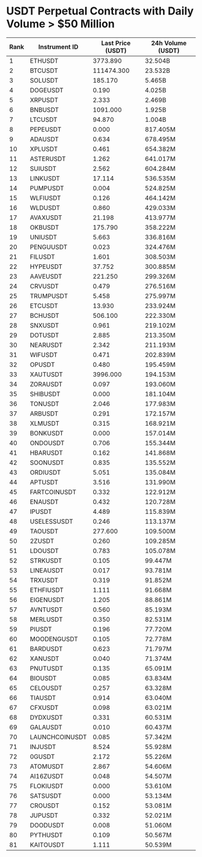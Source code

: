 # USDT Perpetual Contracts with Daily Volume > $50 Million

| Rank | Instrument ID | Last Price (USDT) | 24h Volume (USDT) |
|------|---------------|-------------------|-------------------|
| 1 | ETHUSDT | 3773.890 | 32.504B |
| 2 | BTCUSDT | 111474.300 | 23.532B |
| 3 | SOLUSDT | 185.170 | 5.465B |
| 4 | DOGEUSDT | 0.190 | 4.025B |
| 5 | XRPUSDT | 2.333 | 2.469B |
| 6 | BNBUSDT | 1091.000 | 1.925B |
| 7 | LTCUSDT | 94.870 | 1.004B |
| 8 | PEPEUSDT | 0.000 | 817.405M |
| 9 | ADAUSDT | 0.634 | 678.495M |
| 10 | XPLUSDT | 0.461 | 654.382M |
| 11 | ASTERUSDT | 1.262 | 641.017M |
| 12 | SUIUSDT | 2.562 | 604.284M |
| 13 | LINKUSDT | 17.114 | 536.535M |
| 14 | PUMPUSDT | 0.004 | 524.825M |
| 15 | WLFIUSDT | 0.126 | 464.142M |
| 16 | WLDUSDT | 0.860 | 429.033M |
| 17 | AVAXUSDT | 21.198 | 413.977M |
| 18 | OKBUSDT | 175.790 | 358.222M |
| 19 | UNIUSDT | 5.663 | 336.816M |
| 20 | PENGUUSDT | 0.023 | 324.476M |
| 21 | FILUSDT | 1.601 | 308.503M |
| 22 | HYPEUSDT | 37.752 | 300.885M |
| 23 | AAVEUSDT | 221.250 | 299.326M |
| 24 | CRVUSDT | 0.479 | 276.516M |
| 25 | TRUMPUSDT | 5.458 | 275.997M |
| 26 | ETCUSDT | 13.930 | 233.924M |
| 27 | BCHUSDT | 506.100 | 222.330M |
| 28 | SNXUSDT | 0.961 | 219.102M |
| 29 | DOTUSDT | 2.885 | 213.350M |
| 30 | NEARUSDT | 2.342 | 211.193M |
| 31 | WIFUSDT | 0.471 | 202.839M |
| 32 | OPUSDT | 0.480 | 195.459M |
| 33 | XAUTUSDT | 3996.000 | 194.153M |
| 34 | ZORAUSDT | 0.097 | 193.060M |
| 35 | SHIBUSDT | 0.000 | 181.104M |
| 36 | TONUSDT | 2.046 | 177.983M |
| 37 | ARBUSDT | 0.291 | 172.157M |
| 38 | XLMUSDT | 0.315 | 168.921M |
| 39 | BONKUSDT | 0.000 | 157.014M |
| 40 | ONDOUSDT | 0.706 | 155.344M |
| 41 | HBARUSDT | 0.162 | 141.868M |
| 42 | SOONUSDT | 0.835 | 135.552M |
| 43 | ORDIUSDT | 5.051 | 135.084M |
| 44 | APTUSDT | 3.516 | 131.990M |
| 45 | FARTCOINUSDT | 0.332 | 122.912M |
| 46 | ENAUSDT | 0.432 | 120.728M |
| 47 | IPUSDT | 4.489 | 115.839M |
| 48 | USELESSUSDT | 0.246 | 113.137M |
| 49 | TAOUSDT | 277.600 | 109.500M |
| 50 | 2ZUSDT | 0.260 | 109.285M |
| 51 | LDOUSDT | 0.783 | 105.078M |
| 52 | STRKUSDT | 0.105 | 99.447M |
| 53 | LINEAUSDT | 0.017 | 93.781M |
| 54 | TRXUSDT | 0.319 | 91.852M |
| 55 | ETHFIUSDT | 1.111 | 91.668M |
| 56 | EIGENUSDT | 1.205 | 88.861M |
| 57 | AVNTUSDT | 0.560 | 85.193M |
| 58 | MERLUSDT | 0.350 | 82.531M |
| 59 | PIUSDT | 0.196 | 77.720M |
| 60 | MOODENGUSDT | 0.105 | 72.778M |
| 61 | BARDUSDT | 0.623 | 71.797M |
| 62 | XANUSDT | 0.040 | 71.374M |
| 63 | PNUTUSDT | 0.135 | 65.091M |
| 64 | BIOUSDT | 0.085 | 63.834M |
| 65 | CELOUSDT | 0.257 | 63.328M |
| 66 | TIAUSDT | 0.914 | 63.040M |
| 67 | CFXUSDT | 0.098 | 63.021M |
| 68 | DYDXUSDT | 0.331 | 60.531M |
| 69 | GALAUSDT | 0.010 | 60.437M |
| 70 | LAUNCHCOINUSDT | 0.085 | 57.342M |
| 71 | INJUSDT | 8.524 | 55.928M |
| 72 | 0GUSDT | 2.172 | 55.226M |
| 73 | ATOMUSDT | 2.867 | 54.606M |
| 74 | AI16ZUSDT | 0.048 | 54.507M |
| 75 | FLOKIUSDT | 0.000 | 53.610M |
| 76 | SATSUSDT | 0.000 | 53.134M |
| 77 | CROUSDT | 0.152 | 53.081M |
| 78 | JUPUSDT | 0.332 | 52.021M |
| 79 | DOODUSDT | 0.008 | 51.060M |
| 80 | PYTHUSDT | 0.109 | 50.567M |
| 81 | KAITOUSDT | 1.111 | 50.539M |
